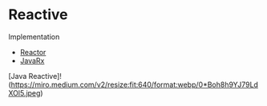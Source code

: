 # Reactive
Implementation 
- [Reactor](https://projectreactor.io/)
- [JavaRx](https://github.com/ReactiveX/RxJava)

[Java Reactive]!(https://miro.medium.com/v2/resize:fit:640/format:webp/0*Boh8h9YJ79LdXOl5.jpeg)

